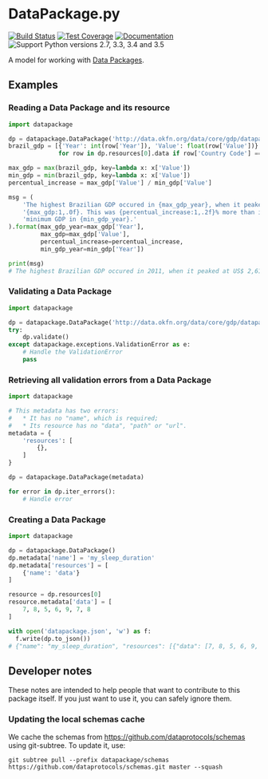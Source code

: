 # DataPackage.py

[![Build Status](https://travis-ci.org/okfn/datapackage-py.svg)](https://travis-ci.org/okfn/datapackage-py)
[![Test Coverage](https://coveralls.io/repos/okfn/datapackage-py/badge.svg?branch=master&service=github)](https://coveralls.io/github/okfn/datapackage-py)
[![Documentation](https://readthedocs.org/projects/datapackagepy/badge/?version=latest)](https://datapackagepy.readthedocs.org/en/latest/)
![Support Python versions 2.7, 3.3, 3.4 and 3.5](https://img.shields.io/badge/python-2.7%2C%203.3%2C%203.4%2C%203.5-blue.svg)

A model for working with [Data Packages].

  [Data Packages]: http://dataprotocols.org/data-packages/

## Examples


### Reading a Data Package and its resource

```python
import datapackage

dp = datapackage.DataPackage('http://data.okfn.org/data/core/gdp/datapackage.json')
brazil_gdp = [{'Year': int(row['Year']), 'Value': float(row['Value'])}
              for row in dp.resources[0].data if row['Country Code'] == 'BRA']

max_gdp = max(brazil_gdp, key=lambda x: x['Value'])
min_gdp = min(brazil_gdp, key=lambda x: x['Value'])
percentual_increase = max_gdp['Value'] / min_gdp['Value']

msg = (
    'The highest Brazilian GDP occured in {max_gdp_year}, when it peaked at US$ '
    '{max_gdp:1,.0f}. This was {percentual_increase:1,.2f}% more than its '
    'minimum GDP in {min_gdp_year}.'
).format(max_gdp_year=max_gdp['Year'],
         max_gdp=max_gdp['Value'],
         percentual_increase=percentual_increase,
         min_gdp_year=min_gdp['Year'])

print(msg)
# The highest Brazilian GDP occured in 2011, when it peaked at US$ 2,615,189,973,181. This was 172.44% more than its minimum GDP in 1960.
```

### Validating a Data Package

```python
import datapackage

dp = datapackage.DataPackage('http://data.okfn.org/data/core/gdp/datapackage.json')
try:
    dp.validate()
except datapackage.exceptions.ValidationError as e:
    # Handle the ValidationError
    pass
```

### Retrieving all validation errors from a Data Package

```python
import datapackage

# This metadata has two errors:
#   * It has no "name", which is required;
#   * Its resource has no "data", "path" or "url".
metadata = {
    'resources': [
        {},
    ]
}

dp = datapackage.DataPackage(metadata)

for error in dp.iter_errors():
    # Handle error
```

### Creating a Data Package

```python
import datapackage

dp = datapackage.DataPackage()
dp.metadata['name'] = 'my_sleep_duration'
dp.metadata['resources'] = [
    {'name': 'data'}
]

resource = dp.resources[0]
resource.metadata['data'] = [
    7, 8, 5, 6, 9, 7, 8
]

with open('datapackage.json', 'w') as f:
  f.write(dp.to_json())
# {"name": "my_sleep_duration", "resources": [{"data": [7, 8, 5, 6, 9, 7, 8], "name": "data"}]}
```

## Developer notes

These notes are intended to help people that want to contribute to this
package itself. If you just want to use it, you can safely ignore them.

### Updating the local schemas cache

We cache the schemas from <https://github.com/dataprotocols/schemas>
using git-subtree. To update it, use:

    git subtree pull --prefix datapackage/schemas https://github.com/dataprotocols/schemas.git master --squash
